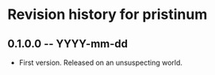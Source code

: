 # Revision history for pristinum

## 0.1.0.0 -- YYYY-mm-dd

* First version. Released on an unsuspecting world.

